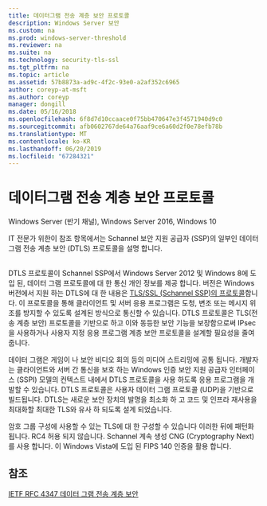 ```yaml
---
title: 데이터그램 전송 계층 보안 프로토콜
description: Windows Server 보안
ms.custom: na
ms.prod: windows-server-threshold
ms.reviewer: na
ms.suite: na
ms.technology: security-tls-ssl
ms.tgt_pltfrm: na
ms.topic: article
ms.assetid: 57b8873a-ad9c-4f2c-93e0-a2af352c6965
author: coreyp-at-msft
ms.author: coreyp
manager: dongill
ms.date: 05/16/2018
ms.openlocfilehash: 6f8d7d10ccaace0f75bb470647e3f4571940d9c0
ms.sourcegitcommit: afb0602767de64a76aaf9ce6a60d2f0e78efb78b
ms.translationtype: MT
ms.contentlocale: ko-KR
ms.lasthandoff: 06/20/2019
ms.locfileid: "67284321"
---
```

# <a name="datagram-transport-layer-security-protocol"></a>데이터그램 전송 계층 보안 프로토콜

Windows Server (반기 채널), Windows Server 2016, Windows 10

IT 전문가 위한이 참조 항목에서는 Schannel 보안 지원 공급자 (SSP)의 일부인 데이터 그램 전송 계층 보안 (DTLS) 프로토콜을 설명 합니다.

## <a name="BKMK_DTLS"></a>
DTLS 프로토콜이 Schannel SSP에서 Windows Server 2012 및 Windows 8에 도입 된, 데이터 그램 프로토콜에 대 한 통신 개인 정보를 제공 합니다. 버전은 Windows 버전에서 지원 하는 DTLS에 대 한 내용은 [TLS/SSL (Schannel SSP)의 프로토콜](https://msdn.microsoft.com/library/windows/desktop/mt808159(v=vs.85).aspx)합니다. 이 프로토콜을 통해 클라이언트 및 서버 응용 프로그램은 도청, 변조 또는 메시지 위조를 방지할 수 있도록 설계된 방식으로 통신할 수 있습니다. DTLS 프로토콜은 TLS(전송 계층 보안) 프로토콜을 기반으로 하고 이와 동등한 보안 기능을 보장함으로써 IPsec을 사용하거나 사용자 지정 응용 프로그램 계층 보안 프로토콜을 설계할 필요성을 줄여줍니다.

데이터 그램은 게임이 나 보안 비디오 회의 등의 미디어 스트리밍에 공통 됩니다. 개발자는 클라이언트와 서버 간 통신을 보호 하는 Windows 인증 보안 지원 공급자 인터페이스 (SSPI) 모델의 컨텍스트 내에서 DTLS 프로토콜을 사용 하도록 응용 프로그램을 개발할 수 있습니다. DTLS 프로토콜은 사용자 데이터 그램 프로토콜 (UDP)을 기반으로 빌드됩니다. DTLS는 새로운 보안 장치의 발명을 최소화 하 고 코드 및 인프라 재사용을 최대화할 최대한 TLS와 유사 하 되도록 설계 되었습니다.

암호 그룹 구성에 사용할 수 있는 TLS에 대 한 구성할 수 있습니다 이러한 뒤에 패턴화 됩니다. RC4 허용 되지 않습니다. Schannel 계속 생성 CNG (Cryptography Next)를 사용 합니다. 이 Windows Vista에 도입 된 FIPS 140 인증을 활용 합니다.

## <a name="see-also"></a>참조

[IETF RFC 4347 데이터 그램 전송 계층 보안](http://tools.ietf.org/html/rfc4347)


